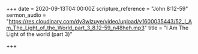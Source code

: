 +++
date = 2020-09-13T04:00:00Z
scripture_reference = "John 8:12-59"
sermon_audio = "https://res.cloudinary.com/dy3wlzuye/video/upload/v1600035443/52_I_Am_The_Light_of_the_World_part_3_8.12-59_n48heh.mp3"
title = "I Am The Light of the world (part 3)"

+++

